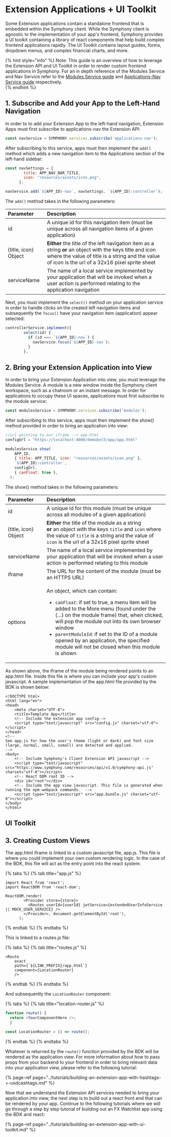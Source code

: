 # Extension Applications + UI Toolkit

Some Extension applications contain a standalone frontend that is embedded within the Symphony client.  While the Symphony client is agnostic to the implementation of your app's frontend, Symphony provides a UI toolkit containing a library of react components that help build complex frontend applications rapidly.  The UI Toolkit contains layout guides, forms, dropdown menus, and complex financial charts, and more.

{% hint style="info" %}
Note: This guide is an overview of how to leverage the Extension API and UI Toolkit in order to render custom frontend applications in Symphony.  For an in depth reference of the Modules Service and Nav Service refer to the [Modules Service guide](../overview-of-extension-api/extension-api-services/modules-service.md) and [Applications-Nav Service guide](../overview-of-extension-api/extension-api-services/applications-nav-service.md) respectively.  
{% endhint %}

## 1.  Subscribe and Add your App to the Left-Hand Navigation

In order to to add your Extension App to the left-hand navigation, Extension Apps must first subscribe to applications-nav the Extension API:

```javascript
const navService = SYMPHONY.services.subscribe('applications-nav');
```

After subscribing to this service, apps must then implement the `add()` method which adds a new navigation item to the Applications section of the left-hand sidebar:

```javascript
const navSettings = {
        title: APP_NAV_BAR_TITLE,
        icon: "resources/assets/icon.png",
      };

navService.add(`${APP_ID}-nav`, navSettings, `${APP_ID}:controller`);
```

The `add()` method takes in the following parameters:

| Parameter | Description |
| :--- | :--- |
| id | A unique id for this navigation item \(must be unique across all navigation items of a given application\) |
| {title, icon} Object | **Either** the title of the left navigation item as a string **or** an object with the keys title and icon where the value of title is a string and the value of icon is the url of a 32x16 pixel sprite sheet |
| serviceName | The name of a local service implemented by your application that will be invoked when a user action is performed relating to the application navigation |

Next, you must implement the `select()` method on your application service in order to handle clicks on the created left navigation items and subsequently the `focus()` have your navigation item \(application\) appear selected:

```javascript
controllerService.implement({
        select(id) {
          if (id === `${APP_ID}-nav`) {
            navService.focus(`${APP_ID}-nav`);
          }
        },
```

## 2.  Bring your Extension Application into View

In order to bring your Extension Application into view, you must leverage the Modules Service.  A module is a new window inside the Symphony client workspace, such as a chatroom or an instant message.  In order for applications to occupy these UI spaces, applications must first subscribe to the module service:

```javascript
const modulesService = SYMPHONY.services.subscribe('modules');
```

After subscribing to this service, apps must then implement the show\(\) method provided in order to bring an application into view:

```javascript
//url pointing to our iframe --> app.html
configUrl = "https://localhost:4000/demobot3/app/app.html"

modulesService.show(
    APP_ID,
    { title: APP_TITLE, icon: "resources/assets/icon.png" },
    `${APP_ID}:controller`,
    configUrl,
    { canFloat: true },
  );
```

The show\(\) method takes in the following parameters:

<table>
  <thead>
    <tr>
      <th style="text-align:left">Parameter</th>
      <th style="text-align:left">Description</th>
    </tr>
  </thead>
  <tbody>
    <tr>
      <td style="text-align:left">id</td>
      <td style="text-align:left">A unique id for this module (must be unique across all modules of a given
        application)</td>
    </tr>
    <tr>
      <td style="text-align:left">{title, icon} Object</td>
      <td style="text-align:left"><b>Either</b> the title of the module as a string
        <br /><b>or</b> an object with the keys <code>title</code> and <code>icon</code> where
        the value of <code>title</code> is a string and the value of <code>icon</code> is
        the url of a 32x16 pixel sprite sheet</td>
    </tr>
    <tr>
      <td style="text-align:left">serviceName</td>
      <td style="text-align:left">The name of a local service implemented by your application that will
        be invoked when a user action is performed relating to this module</td>
    </tr>
    <tr>
      <td style="text-align:left">iframe</td>
      <td style="text-align:left">The URL for the content of the module (must be an HTTPS URL)</td>
    </tr>
    <tr>
      <td style="text-align:left">options</td>
      <td style="text-align:left">
        <p>An object, which can contain:</p>
        <ul>
          <li><code>canFloat</code>: if set to true, a menu item will be added to the
            More menu (found under the (&#x2026;) on the module frame) that, when clicked,
            will pop the module out into its own browser window</li>
          <li><code>parentModuleId</code>: if set to the ID of a module opened by an
            application, the specified module will not be closed when this module is
            shown</li>
        </ul>
      </td>
    </tr>
  </tbody>
</table>

As shown above, the iframe of the module being rendered points to an app.html file.  Inside this file is where you can include your app's custom javascript.  A sample implementation of the app.html file provided by the BDK is shown below: 

```markup
<!DOCTYPE html>
<html lang="en">
<head>
    <meta charset="UTF-8">
    <title>Template App</title>
    <!-- Include the extension app config-->
    <script type="text/javascript" src="config.js" charset="utf-8"></script>
</head>
<!--
See app.js for how the user's theme (light or dark) and font size (large, normal, small, xsmall) are detected and applied.
-->
<body>
    <!-- Include Symphony's Client Extension API javascript -->
    <script type="text/javascript" src="https://www.symphony.com/resources/api/v1.0/symphony-api.js" charset="utf-8"></script>
    <!-- React DOM root ID -->
    <div id="root"></div>
    <!-- Include the app view javascript. This file is generated when running the npm webpack commands.  -->
    <script type="text/javascript" src="app.bundle.js" charset="utf-8"></script>
</body>
</html>
```

## UI Toolkit

## 3.  Creating Custom Views

The app.html iframe is linked to a custom javascript file, app.js.  This file is where you could implement your own custom rendering logic.  In the case of the BDK, this file will act as the entry point into the react system: 

{% tabs %}
{% tab title="app.js" %}
```markup
import React from 'react';
import ReactDOM from 'react-dom';

ReactDOM.render(
        <Provider store={store}>
          <Routes userId={userId} jwtService={extendedUserInfoService || MOCK_USER_SERVICE} />
        </Provider>, document.getElementById('root'),
      );
```
{% endtab %}
{% endtabs %}

This is linked to a routes.js file:

{% tabs %}
{% tab title="routes.js" %}
```markup
<Route
    exact
    path={`${LINK_PREFIX}/app.html`}
    component={LocationRouter}
    />
```
{% endtab %}
{% endtabs %}

And subsequently the `LocationRouter` component:

{% tabs %}
{% tab title="location-router.js" %}
```javascript
function route() {
  return <YourComponentHere />;
  }

const LocationRouter = () => route();
```
{% endtab %}
{% endtabs %}

Whatever is returned by the `route()` function provided by the BDK will be rendered as the application view.  For more information about how to pass props from your backend to your frontend in order to bring relevant data into your application view, please refer to the following tutorial:

{% page-ref page="../tutorials/building-an-extension-app-with-hashtags-+-usdcashtags.md" %}

Now that we understand the Extension API services needed to bring your application into view, the next step is to build out a react front end that can be rendered by your app.  Continue to the following tutorials where we will go through a step by step tutorial of building out an FX Watchlist app using the BDK and react:

{% page-ref page="../tutorials/building-an-extension-app-with-ui-toolkit.md" %}

 

